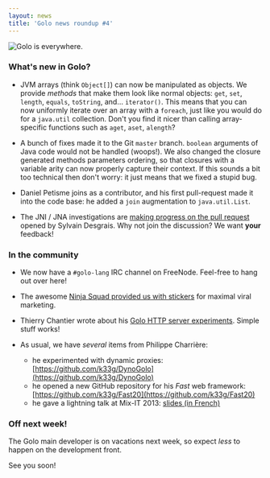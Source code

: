```yaml
---
layout: news
title: 'Golo news roundup #4'
---
```


![Golo is everywhere.](http://farm8.staticflickr.com/7050/8689168816_9d88302181_z.jpg)

### What's new in Golo?

* JVM arrays (think `Object[]`) can now be manipulated as objects. We provide *methods* that make them look like normal objects: `get`, `set`, `length`, `equals`, `toString`, and... `iterator()`. This means that you can now uniformly iterate over an array with a `foreach`, just like you would do for a `java.util` collection. Don't you find it nicer than calling array-specific functions such as `aget`, `aset`, `alength`?

* A bunch of fixes made it to the Git `master` branch. `boolean` arguments of Java code would not be handled (woops!). We also changed the closure generated methods parameters ordering, so that closures with a variable arity can now properly capture their context. If this sounds a bit too technical then don't worry: it just means that we fixed a stupid bug.

* Daniel Petisme joins as a contributor, and his first pull-request made it into the code base: he added a `join` augmentation to `java.util.List`.

* The JNI / JNA investigations are [making progress on the pull request](https://github.com/golo-lang/golo-lang/pull/7#issuecomment-17214248) opened by Sylvain Desgrais. Why not join the discussion? We want **your** feedback!

### In the community

* We now have a `#golo-lang` IRC channel on FreeNode. Feel-free to hang out over here!

* The awesome [Ninja Squad provided us with stickers](/news/2013/04/29/viral-marketing-thanks-to-ninjasquad/) for maximal viral marketing.

* Thierry Chantier wrote about his [Golo HTTP server experiments](http://titimoby.herokuapp.com/blog/2013/04/26/golo-little-5/). Simple stuff works!

* As usual, we have *several* items from Philippe Charrière:
  - he experimented with dynamic proxies: [https://github.com/k33g/DynoGolo](https://github.com/k33g/DynoGolo)
  - he opened a new GitHub repository for his *Fast* web framework: [https://github.com/k33g/Fast20](https://github.com/k33g/Fast20)
  - he gave a lightning talk at Mix-IT 2013: [slides (in French)](https://dl.dropboxusercontent.com/u/21154141/www/GOLO_LT.pdf)

### Off next week!

The Golo main developer is on vacations next week, so expect *less* to happen on the development front.

See you soon!
